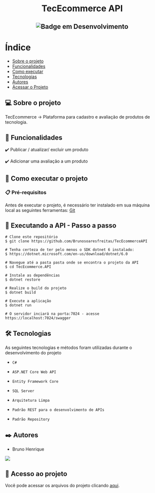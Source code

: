 # <h1 align="center"> TecEcommerce API </h1>

## <p align="center">![Badge em Desenvolvimento](http://img.shields.io/static/v1?label=STATUS&message=FINALIZADO&color=RED&style=for-the-badge)</p>

# Índice 

* [Sobre o projeto](#-sobre-o-projeto)
* [Funcionalidades](#-funcionalidades)
* [Como executar](#-como-executar-o-projeto)
* [Tecnologias](https://github.com/Brunosoaresfreitas/DevFreela/blob/main/README.md#%EF%B8%8F-tecnologias)
* [Autores](https://github.com/Brunosoaresfreitas/DevFreela/blob/main/README.md#%EF%B8%8F-autores)
* [Acessar o Projeto](#-acesso-ao-projeto)

## 💻 Sobre o projeto

TecEcommerce -> Plataforma para cadastro e avaliação de produtos de tecnologia.

## 🎯 Funcionalidades

✔️ Publicar / atualizar/ excluir um produto

✔️ Adicionar uma avaliação a um produto



## 🚀 Como executar o projeto

### 📋 Pré-requisitos

Antes de executar o projeto, é necessário ter instalado em sua máquina local as seguintes ferramentas: [Git](https://git-scm.com/)


## 🎲 Executando a API - Passo a passo

```
# Clone este repositório
$ git clone https://github.com/Brunosoaresfreitas/TecEcommerceAPI

# Tenha certeza de ter pelo menos o SDK dotnet 6 instalado:
$ https://dotnet.microsoft.com/en-us/download/dotnet/6.0

# Navegue até a pasta pasta onde se encontra o projeto da API
$ cd TecEcommerce.API

# Instale as dependências
$ dotnet restore

# Realize o build do projeto
$ dotnet build

# Execute a aplicação 
$ dotnet run

# O servidor inciará na porta:7024 - acesse https://localhost:7024/swagger
```

## 🛠️ Tecnologias

As seguintes tecnologias e métodos foram utilizadas durante o desenvolvimento do projeto

- ``C#``

- ``ASP.NET Core Web API``

- ``Entity Framework Core``

- ``SQL Server``

- ``Arquitetura Limpa``

- ``Padrão REST para o desenvolvimento de APIs``

- ``Padrão Repository``



## ✒️ Autores
- Bruno Henrique

<a href="https://www.linkedin.com/in/bruno-henrique-soares-de-freitas-32ab85243/" target="_blank"><img src="https://img.shields.io/badge/-LinkedIn-%230077B5?style=for-the-badge&logo=linkedin&logoColor=white" target="_blank"></a>   

## 📁 Acesso ao projeto
Você pode acessar os arquivos do projeto clicando [aqui](https://github.com/Brunosoaresfreitas/TecEcommerceAPI).

